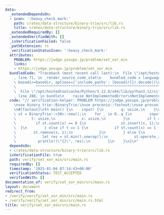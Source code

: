 ```yaml
---
data:
  _extendedDependsOn:
  - icon: ':heavy_check_mark:'
    path: crates/data-structure/binary-trie/src/lib.rs
    title: crates/data-structure/binary-trie/src/lib.rs
  _extendedRequiredBy: []
  _extendedVerifiedWith: []
  _isVerificationFailed: false
  _pathExtension: rs
  _verificationStatusIcon: ':heavy_check_mark:'
  attributes:
    PROBLEM: https://judge.yosupo.jp/problem/set_xor_min
    links:
    - https://judge.yosupo.jp/problem/set_xor_min
  bundledCode: "Traceback (most recent call last):\n  File \"/opt/hostedtoolcache/Python/3.12.8/x64/lib/python3.12/site-packages/onlinejudge_verify/documentation/build.py\"\
    , line 71, in _render_source_code_stat\n    bundled_code = language.bundle(stat.path,\
    \ basedir=basedir, options={'include_paths': [basedir]}).decode()\n          \
    \         ^^^^^^^^^^^^^^^^^^^^^^^^^^^^^^^^^^^^^^^^^^^^^^^^^^^^^^^^^^^^^^^^^^^^^^^^^^^^^^^^^\n\
    \  File \"/opt/hostedtoolcache/Python/3.12.8/x64/lib/python3.12/site-packages/onlinejudge_verify/languages/rust.py\"\
    , line 288, in bundle\n    raise NotImplementedError\nNotImplementedError\n"
  code: "// verification-helper: PROBLEM https://judge.yosupo.jp/problem/set_xor_min\n\
    \nuse binary_trie::BinaryTrie;\nuse proconio::fastout;\nuse proconio::input;\n\
    \n#[fastout]\nfn main() {\n    input! {\n        q: usize,\n    }\n    let mut\
    \ st = BinaryTrie::<30>::new();\n    for _ in 0..q {\n        input! {\n     \
    \       t: usize,\n            x: usize,\n        }\n        if t == 0 {\n   \
    \         if st.count(x) == 0 {\n                st.insert(x, 1);\n          \
    \  }\n        } else if t == 1 {\n            if st.count(x) == 1 {\n        \
    \        st.remove(x, 1);\n            }\n        } else {\n            st.operate_xor(x);\n\
    \            let res = st.min().unwrap();\n            st.operate_xor(x);\n  \
    \          println!(\"{}\", res);\n        }\n    }\n}\n"
  dependsOn:
  - crates/data-structure/binary-trie/src/lib.rs
  isVerificationFile: true
  path: verify/set_xor_min/src/main.rs
  requiredBy: []
  timestamp: '2025-01-04 07:14:43+00:00'
  verificationStatus: TEST_ACCEPTED
  verifiedWith: []
documentation_of: verify/set_xor_min/src/main.rs
layout: document
redirect_from:
- /verify/verify/set_xor_min/src/main.rs
- /verify/verify/set_xor_min/src/main.rs.html
title: verify/set_xor_min/src/main.rs
---
```

